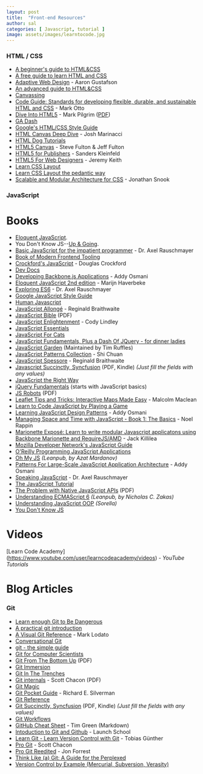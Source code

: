```yaml
---
layout: post
title:  "Front-end Resources"
author: sal
categories: [ Javascript, tutorial ]
image: assets/images/learntocode.jpg
---
```


### HTML / CSS

- [A beginner's guide to HTML&CSS](http://learn.shayhowe.com/html-css/)
- [A free guide to learn HTML and CSS](http://marksheet.io)
- [Adaptive Web Design](http://adaptivewebdesign.info/1st-edition/) - Aaron Gustafson
- [An advanced guide to HTML&CSS](http://learn.shayhowe.com/advanced-html-css/)
- [Canvassing](http://learnjs.io/canvassing/read)
- [Code Guide: Standards for developing flexible, durable, and sustainable HTML and CSS](http://mdo.github.io/code-guide/) - Mark Otto
- [Dive Into HTML5](http://diveintohtml5.info) - Mark Pilgrim ([PDF](http://mislav.net/2011/10/dive-into-html5/))
- [GA Dash](https://dash.generalassemb.ly)
- [Google's HTML/CSS Style Guide](http://google-styleguide.googlecode.com/svn/trunk/htmlcssguide.xml)
- [HTML Canvas Deep Dive](http://joshondesign.com/p/books/canvasdeepdive/toc.html) - Josh Marinacci
- [HTML Dog Tutorials](http://www.htmldog.com)
- [HTML5 Canvas](http://chimera.labs.oreilly.com/books/1234000001654/index.html) - Steve Fulton & Jeff Fulton
- [HTML5 for Publishers](http://chimera.labs.oreilly.com/books/1234000000770/index.html) - Sanders Kleinfeld
- [HTML5 For Web Designers](http://html5forwebdesigners.com) - Jeremy Keith
- [Learn CSS Layout](http://learnlayout.com)
- [Learn CSS Layout the pedantic way](http://book.mixu.net/css/)
- [Scalable and Modular Architecture for CSS](https://smacss.com) - Jonathan Snook


### JavaScript

# Books
- [Eloquent JavaScript](http://eloquentjavascript.net/).
- You Don't Know JS--[Up & Going](https://github.com/getify/You-Dont-Know-JS/blob/master/up%20&%20going/README.md#you-dont-know-js-up--going).
- [Basic JavaScript for the impatient programmer](http://www.2ality.com/2013/06/basic-javascript.html) - Dr. Axel Rauschmayer
- [Book of Modern Frontend Tooling](https://github.com/tooling/book-of-modern-frontend-tooling)
- [Crockford's JavaScript](http://www.crockford.com/javascript/) - Douglas Crockford
- [Dev Docs](http://devdocs.io)
- [Developing Backbone.js Applications](http://addyosmani.github.io/backbone-fundamentals/) - Addy Osmani
- [Eloquent JavaScript 2nd edition](http://eloquentjavascript.net) - Marijn Haverbeke
- [Exploring ES6](http://exploringjs.com/es6/) - Dr. Axel Rauschmayer
- [Google JavaScript Style Guide](http://google-styleguide.googlecode.com/svn/trunk/javascriptguide.xml)
- [Human Javascript](http://read.humanjavascript.com)
- [JavaScript Allongé](https://leanpub.com/javascript-allonge/read) - Reginald Braithwaite
- [JavaScript Bible](http://media.wiley.com/product_ancillary/28/07645334/DOWNLOAD/all.pdf) (PDF)
- [JavaScript Enlightenment](http://www.javascriptenlightenment.com) - Cody Lindley
- [JavaScript Essentials](http://www.techotopia.com/index.php/JavaScript_Essentials)
- [JavaScript For Cats](http://jsforcats.com)
- [JavaScript Fundamentals, Plus a Dash Of JQuery - for dinner ladies](http://nicholasjohnson.com/javascript-book/)
- [JavaScript Garden](http://bonsaiden.github.io/JavaScript-Garden/) (Maintained by Tim Ruffles)
- [JavaScript Patterns Collection](http://shichuan.github.io/javascript-patterns/) - Shi Chuan
- [JavaScript Spessore](https://leanpub.com/javascript-spessore/read) - Reginald Braithwaite
- [Javascript Succinctly, Syncfusion](https://www.syncfusion.com/resources/techportal/ebooks/javascript) (PDF, Kindle) *(Just fill the fields with any values)*
- [JavaScript the Right Way](https://github.com/braziljs/js-the-right-way)
- [jQuery Fundamentals](http://jqfundamentals.com) (starts with JavaScript basics)
- [JS Robots](http://markdaggett.com/images/ExpertJavaScript-ch6.pdf) (PDF)
- [Leaflet Tips and Tricks: Interactive Maps Made Easy](https://leanpub.com/leaflet-tips-and-tricks) - Malcolm Maclean
- [Learn to Code JavaScript by Playing a Game](http://codecombat.com)
- [Learning JavaScript Design Patterns](http://addyosmani.com/resources/essentialjsdesignpatterns/book/) - Addy Osmani
- [Managing Space and Time with JavaScript - Book 1: The Basics](http://www.noelrappin.com) - Noel Rappin
- [Marionette Exposé: Learn to write modular Javascript applicatons using Backbone Marionette and RequireJS/AMD](https://leanpub.com/marionetteexpose) - Jack Killilea
- [Mozilla Developer Network's JavaScript Guide](https://developer.mozilla.org/en-US/docs/Web/JavaScript/Guide)
- [O'Reilly Programming JavaScript Applications](http://chimera.labs.oreilly.com/books/1234000000262/)
- [Oh My JS](https://leanpub.com/ohmyjs/read) *(Leanpub, by Azat Mardanov)*
- [Patterns For Large-Scale JavaScript Application Architecture](http://addyosmani.com/largescalejavascript/) - Addy Osmani
- [Speaking JavaScript](http://speakingjs.com/es5/) - Dr. Axel Rauschmayer
- [The JavaScript Tutorial](http://javascript.info)
- [The Problem with Native JavaScript APIs](http://chimera.labs.oreilly.com/books/1234000001655) (PDF)
- [Understanding ECMAScript 6](https://leanpub.com/understandinges6/read) *(Leanpub, by Nicholas C. Zakas)*
- [Understanding JavaScript OOP](http://robotlolita.me/2011/10/09/understanding-javascript-oop.html) *(Sorella)*
- [You Don't Know JS](https://github.com/getify/You-Dont-Know-JS) 





# Videos
[Learn Code Academy] (https://www.youtube.com/user/learncodeacademy/videos) - *YouTube Tutorials*



# Blog Articles



### Git

- [Learn enough Git to Be Dangerous](https://www.learnenough.com/git-tutorial)
- [A practical git introduction](http://marc.helbling.fr/2014/09/practical-git-introduction/)
- [A Visual Git Reference](http://marklodato.github.io/visual-git-guide/index-en.html) - Mark Lodato
- [Conversational Git](http://blog.anvard.org/conversational-git/)
- [git - the simple guide](http://rogerdudler.github.io/git-guide/)
- [Git for Computer Scientists](http://eagain.net/articles/git-for-computer-scientists/)
- [Git From The Bottom Up](http://ftp.newartisans.com/pub/git.from.bottom.up.pdf) (PDF)
- [Git Immersion](http://gitimmersion.com)
- [Git In The Trenches](http://cbx33.github.io/gitt/index.html)
- [Git internals](https://github.com/pluralsight/git-internals-pdf/raw/master/drafts/peepcode-git.pdf) - Scott Chacon (PDF)
- [Git Magic](http://www-cs-students.stanford.edu/~blynn/gitmagic/)
- [Git Pocket Guide](http://chimera.labs.oreilly.com/books/1230000000561/index.html) - Richard E. Silverman
- [Git Reference](http://gitref.org)
- [Git Succinctly, Syncfusion](https://www.syncfusion.com/resources/techportal/ebooks/git) (PDF, Kindle) *(Just fill the fields with any values)*
- [Git Workflows](http://documentup.com/skwp/git-workflows-book)
- [GitHub Cheat Sheet](https://github.com/tiimgreen/github-cheat-sheet) - Tim Green (Markdown)
- [Intoduction to Git and Github](https://launchschool.com/books/git) - Launch School
- [Learn Git - Learn Version Control with Git](http://www.git-tower.com/learn/git/ebook/command-line/introduction) - Tobias Günther
- [Pro Git](http://git-scm.com/book/en/v2) - Scott Chacon
- [Pro Git Reedited](https://leanpub.com/progitreedited) - Jon Forrest
- [Think Like (a) Git: A Guide for the Perplexed](http://think-like-a-git.net)
- [Version Control by Example (Mercurial, Subversion, Verasity)](http://ericsink.com/vcbe/)


